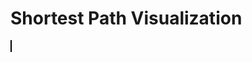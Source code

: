 <html>
<head>
 <title>Shortest Path Visualization</title>
 <style>
 canvas {
 border: 1px solid #000000;
 }
 </style>
</head>
<body>
 <h1>Shortest Path Visualization</h1>
 <canvas id="canvas" width="500" height="500"></canvas>

 <script>
 // This code implements Dijkstra's algorithm to find the shortest path between all HTML elements and draws it on a canvas
 // Vertex class to represent each HTML element
 class Vertex {
 constructor(id, x, y) {
 this.id = id;
 this.x = x;
 this.y = y;
 this.adjacent = [];
 }

 addAdjacent(vertex) {
 this.adjacent.push(vertex);
 }
 }

 // Graph class to hold all the vertices
 class Graph {
 constructor() {
 this.vertices = [];
 this.map = {}; // hash map to store vertices by their ids
 }

 addVertex(vertex) {
 this.vertices.push(vertex);
 this.map[vertex.id] = vertex; // add vertex to the map
 }
 }

 // Function to calculate the Euclidean distance between two vertices
 function getDistance(v1, v2) {
 const dx = v1.x - v2.x;
 const dy = v1.y - v2.y;
 return Math.sqrt(dx * dx + dy * dy);
 }

 // Dijkstra's algorithm implementation
 function dijkstra(graph, startId) {
 const distances = {};
 const previous = {};
 const unvisited = new Set();

 graph.vertices.forEach((vertex) => {
 distances[vertex.id] = Infinity;
 previous[vertex.id] = null;
 unvisited.add(vertex.id);
 });

 distances[startId] = 0;

 while (unvisited.size > 0) {
 let minId = null;

 unvisited.forEach((vertexId) => {
 if (minId === null || distances[vertexId] < distances[minId]) {
 minId = vertexId;
 }
 });

 unvisited.delete(minId);

 const current = graph.map[minId]; // use the map to access the vertex in constant time

 current.adjacent.forEach((neighbor) => {
 const alt = distances[minId] + getDistance(current, neighbor);

 if (alt < distances[neighbor.id]) {
 distances[neighbor.id] = alt;
 previous[neighbor.id] = current.id;
 }
 });
 }

 return previous;
 }

 // Function to draw the shortest path on the canvas
 function drawShortestPath(graph, previous) {
 const canvas = document.getElementById("canvas");
 const ctx = canvas.getContext("2d");

 ctx.clearRect(0, 0, canvas.width, canvas.height);

 graph.vertices.forEach((vertex) => {
 ctx.beginPath();
 ctx.arc(vertex.x, vertex.y, 10, 0, 2 * Math.PI);
 ctx.fillStyle = "#FFFFFF";
 ctx.fill();
 ctx.closePath();

 });

 ctx.beginPath();
 ctx.strokeStyle = "#FF0000";
 ctx.lineWidth = 3;

 graph.vertices.forEach((vertex) => {
 let currentId = vertex.id;
 let nextId = previous[currentId];

 while (nextId !== null) {
 const current = graph.map[currentId]; // use the map to access the vertex in constant time
 const next = graph.map[nextId];
 ctx.moveTo(current.x, current.y);
 ctx.lineTo(next.x, next.y);

 currentId = nextId;
 nextId = previous[nextId];
 }
 });

 ctx.stroke();
 ctx.closePath();
 }

 // Example usage
 const graph = new Graph();

 // Define HTML elements and their positions
 const elementA = new Vertex("A", 69, 69);
 const elementB = new Vertex("B", 11, 22);
 const elementC = new Vertex("C", 420, 420);
 const elementD = new Vertex("D", 34, 22);
 const elementE = new Vertex("E", 90, 56);

 // Define adjacency relationships
 elementA.addAdjacent(elementB);
 elementA.addAdjacent(elementD);
 elementB.addAdjacent(elementC);
 elementC.addAdjacent(elementD);
 elementC.addAdjacent(elementE);
 elementD.addAdjacent(elementE);

 // Add vertices to the graph
 graph.addVertex(elementA);
 graph.addVertex(elementB);
 graph.addVertex(elementC);
 graph.addVertex(elementD);
 graph.addVertex(elementE);

 // Find the shortest path from elementA to all other elements
 const previous = dijkstra(graph, "A");

 // Draw the shortest path on the canvas
 drawShortestPath(graph, previous);

 // Calculate the pixel length of the shortest path
 let pixelLength = 0;
 graph.vertices.forEach((vertex) => {
 let currentId = vertex.id;
 let nextId = previous[currentId];

 while (nextId !== null) {
 const current = graph.map[currentId]; // use the map to access the vertex in constant time
 const next = graph.map[nextId];
 pixelLength += getDistance(current, next);

 currentId = nextId;
 nextId = previous[nextId];
 }
 });

 // Store the pixel length in a global variable called path_length
 const path_length = Math.round(pixelLength);

 // Log the pixel length to the console
 console.log("Pixel length of shortest path:", path_length);

 </script>
</body>
</html>
